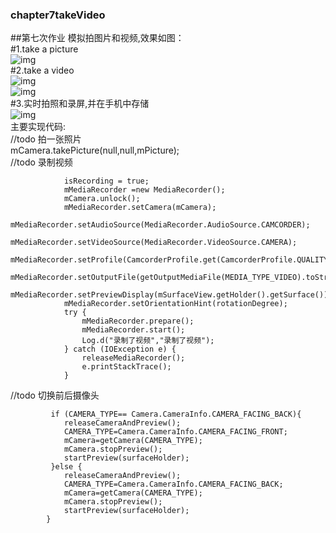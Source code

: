 ### chapter7takeVideo
##第七次作业 模拟拍图片和视频,效果如图：<br>
#1.take a picture<br>
![img](/screenshots/1.jpg)<br>
#2.take a video<br>
![img](/screenshots/3.jpg)<br>
![img](/screenshots/2.jpg)<br>
#3.实时拍照和录屏,并在手机中存储<br>
![img](/screenshots/4.jpg)<br>
主要实现代码:<br>
//todo 拍一张照片<br>
mCamera.takePicture(null,null,mPicture);<br>
 //todo 录制视频<br>
 
 
                isRecording = true;
                mMediaRecorder =new MediaRecorder();
                mCamera.unlock();
                mMediaRecorder.setCamera(mCamera);
                mMediaRecorder.setAudioSource(MediaRecorder.AudioSource.CAMCORDER);
                mMediaRecorder.setVideoSource(MediaRecorder.VideoSource.CAMERA);
                mMediaRecorder.setProfile(CamcorderProfile.get(CamcorderProfile.QUALITY_HIGH));
                mMediaRecorder.setOutputFile(getOutputMediaFile(MEDIA_TYPE_VIDEO).toString());
                mMediaRecorder.setPreviewDisplay(mSurfaceView.getHolder().getSurface());
                mMediaRecorder.setOrientationHint(rotationDegree);
                try {
                    mMediaRecorder.prepare();
                    mMediaRecorder.start();
                    Log.d("录制了视频","录制了视频");
                } catch (IOException e) {
                    releaseMediaRecorder();
                    e.printStackTrace();
                }
                
//todo 切换前后摄像头<br>

             if (CAMERA_TYPE== Camera.CameraInfo.CAMERA_FACING_BACK){
                releaseCameraAndPreview();
                CAMERA_TYPE=Camera.CameraInfo.CAMERA_FACING_FRONT;
                mCamera=getCamera(CAMERA_TYPE);
                mCamera.stopPreview();
                startPreview(surfaceHolder);
             }else {
                releaseCameraAndPreview();
                CAMERA_TYPE=Camera.CameraInfo.CAMERA_FACING_BACK;
                mCamera=getCamera(CAMERA_TYPE);
                mCamera.stopPreview();
                startPreview(surfaceHolder);
            }                




